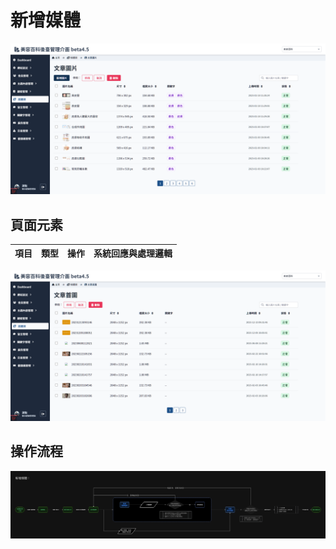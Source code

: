 # 新增媒體

![畫面示意](asset/add-media_01.png)



## 頁面元素
| 項目 | 類型 | 操作 | 系統回應與處理邏輯 |
| --- | --- | --- | --- |


![其他狀況畫面示意](asset/add-media_02.png)



## 操作流程

![新增媒體](asset/add-media-flow.png)


